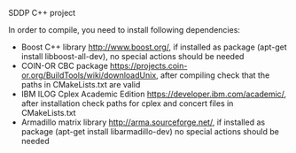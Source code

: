 SDDP C++ project

In order to compile, you need to install following dependencies:
- Boost C++ library http://www.boost.org/, if installed as package (apt-get install libboost-all-dev), no special actions should be needed
- COIN-OR CBC package https://projects.coin-or.org/BuildTools/wiki/downloadUnix, after compiling check that the paths in CMakeLists.txt are valid
- IBM ILOG Cplex Academic Edition https://developer.ibm.com/academic/, after installation check paths for cplex and concert files in CMakeLists.txt
- Armadillo matrix library http://arma.sourceforge.net/, if installed as package (apt-get install libarmadillo-dev) no special actions should be needed
